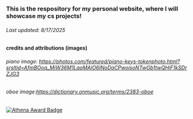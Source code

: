 ### This is the respository for my personal website, where I will showcase my cs projects!
###### Last updated: 8/17/2025

#### credits and attributions (images)
###### piano image: https://photos.com/featured/piano-keys-tokenphoto.html?srsltid=AfmBOoq_MiW36M1LaqMAlO6INoDaCPwojsoNTwGb1twQHiF1kSDrZJG3
###### oboe image:https://dictionary.onmusic.org/terms/2383-oboe 

[![Athena Award Badge](https://img.shields.io/endpoint?url=https%3A%2F%2Faward.athena.hackclub.com%2Fapi%2Fbadge)](https://award.athena.hackclub.com?utm_source=readme)